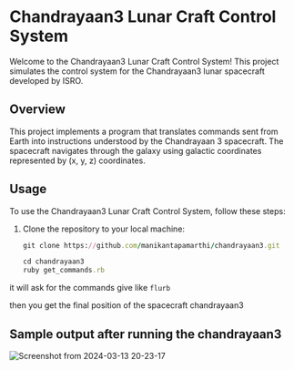 # Chandrayaan3 Lunar Craft Control System

Welcome to the Chandrayaan3 Lunar Craft Control System! This project simulates the control system for the Chandrayaan3 lunar spacecraft developed by ISRO.

## Overview

This project implements a program that translates commands sent from Earth into instructions understood by the Chandrayaan 3 spacecraft. The spacecraft navigates through the galaxy using galactic coordinates represented by (x, y, z) coordinates.

## Usage

To use the Chandrayaan3 Lunar Craft Control System, follow these steps:

1. Clone the repository to your local machine:

   ```ruby
   git clone https://github.com/manikantapamarthi/chandrayaan3.git

   cd chandrayaan3
   ruby get_commands.rb

it will ask for the commands give like `flurb`

then you get the final position of the spacecraft chandrayaan3
   
 ## Sample output after running the chandrayaan3  
   ![Screenshot from 2024-03-13 20-23-17](https://github.com/manikantapamarthi/chandrayaan3/assets/8131497/2999de53-315e-4bc0-9b2e-c81ee3711c44)

